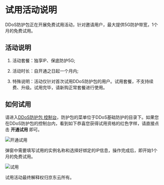 # 试用活动说明

DDoS防护包正在开展免费试用活动，针对邀请用户，最大提供5G防护带宽，1个月的免费试用。

## 活动说明
1. 活动套餐：独享IP、保底防护5G;

2. 活动时长：自开通之日起一个月内;

3. 特殊说明：活动仅针对首次试用DDoS防护包的用户。试用套餐，不支持续费、升级。试用完毕，请新购正常套餐进行使用。


## 如何试用

请进入[DDoS防护包 控制台](https://antiddos-console.jdcloud.com/gz/ddos/protection-package-list)，防护包的菜单位于DDoS基础防护的目录下。如果您在DDoS防护包的控制台内，看到如下恭喜您获得试用资格的红色字样，请直接点击 **开通试用** 即可。

![开通试用](https://github.com/jdcloudcom/cn/blob/Anti-DDoS/image/Anti-DDoS-Protection-Package/开通试用.png)

弹窗中需要填写试用的实例名称和选择好绑定的IP信息，操作完成后，即开始1个月的免费试用。

![试用](https://github.com/jdcloudcom/cn/blob/Anti-DDoS/image/Anti-DDoS-Protection-Package/试用.png)

试用活动最终解释权归京东云所有。
